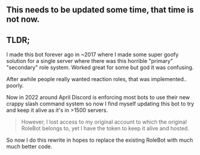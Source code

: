 ## This needs to be updated some time, that time is not now.

## TLDR;
I made this bot forever ago in ~2017 where I made some super goofy solution for a single server where there was this horrible "primary" "secondary" role system. Worked great for some but god it was confusing.

After awhile people really wanted reaction roles, that was implemented.. poorly.

Now in 2022 around April Discord is enforcing most bots to use their new crappy slash command system so now I find myself updating this bot to try and keep it alive as it's in >1500 servers.

> However, I lost access to my original account to which the original RoleBot belongs to, yet I have the token to keep it alive and hosted.

So now I do this rewrite in hopes to replace the existing RoleBot with much much better code.
